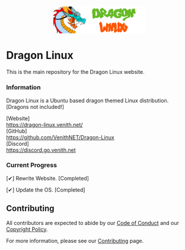  <p align="center">
  <img src="static/img/merge/dragon.jpeg" alt="Dragon Linux Logo" width="250" />
</p>

# Dragon Linux

This is the main repository for the Dragon Linux website.<br>

### Information
Dragon Linux is a Ubuntu based dragon themed Linux distribution.<br>
[Dragons not included!]<br>

[Website]<br>
https://dragon-linux.venith.net/<br>
[GitHub]<br>
https://github.com/VenithNET/Dragon-Linux<br>
[Discord]<br>
https://discord.go.venith.net<br>

### Current Progress

[✔] Rewrite Website. [Completed]

[✔] Update the OS. [Completed]

## Contributing

All contributors are expected to abide by our [Code of Conduct](https://dragon-linux.venith.net/code-of-conduct) and our [Copyright Policy](https://dragon-linux.venith.net/copyright).

For more information, please see our [Contributing](https://dragon-linux.venith.net/contribute/) page.

